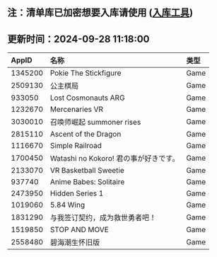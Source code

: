 ## 注：清单库已加密想要入库请使用 ([入库工具](https://github.com/BlankTMing/ManifestAutoUpdate/releases))

## 更新时间：2024-09-28 11:18:00
| AppID | 名称 | 类型  |
| :-------------------- | :----------------------------- | :----------- |
| 1345200 | Pokie The Stickfigure| Game |
| 2509130 | 公主棋局| Game |
| 933050 | Lost Cosmonauts ARG| Game |
| 1232670 | Mercenaries VR| Game |
| 3030010 | 召唤师崛起   summoner rises| Game |
| 2815110 | Ascent of the Dragon| Game |
| 1116670 | Simple Railroad| Game |
| 1700450 | Watashi no Kokoro!  君の事が好きです。| Game |
| 2133070 | VR Basketball Sweetie| Game |
| 937740 | Anime Babes: Solitaire| Game |
| 2473950 | Hidden Series 1| Game |
| 1019060 | 5.84 Wing| Game |
| 1831290 | 与我签订契约，成为救世勇者吧！| Game |
| 1519850 | STOP AND MOVE| Game |
| 2558480 | 碧海潮生怀旧版| Game |
